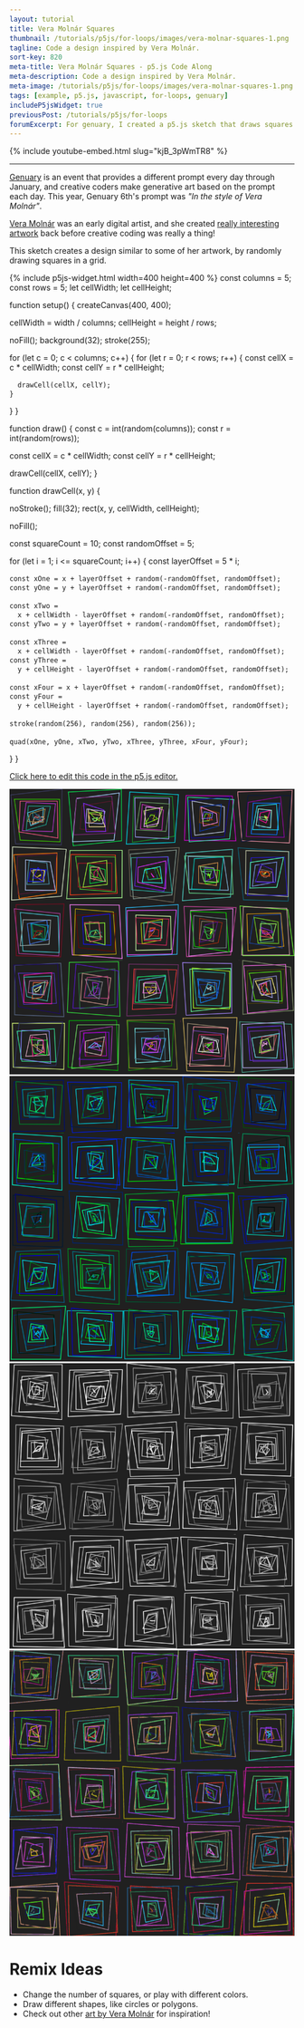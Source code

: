 ```yaml
---
layout: tutorial
title: Vera Molnár Squares
thumbnail: /tutorials/p5js/for-loops/images/vera-molnar-squares-1.png
tagline: Code a design inspired by Vera Molnár.
sort-key: 820
meta-title: Vera Molnár Squares - p5.js Code Along
meta-description: Code a design inspired by Vera Molnár.
meta-image: /tutorials/p5js/for-loops/images/vera-molnar-squares-1.png
tags: [example, p5.js, javascript, for-loops, genuary]
includeP5jsWidget: true
previousPost: /tutorials/p5js/for-loops
forumExcerpt: For genuary, I created a p5.js sketch that draws squares in the style of Vera Molnár.
---
```


{% include youtube-embed.html slug="kjB_3pWmTR8" %}

---

[Genuary](https://genuary.art/) is an event that provides a different prompt every day through January, and creative coders make generative art based on the prompt each day. This year, Genuary 6th's prompt was *"In the style of Vera Molnár"*.

[Vera Molnár](https://en.wikipedia.org/wiki/Vera_Moln%C3%A1r) was an early digital artist, and she created [really interesting artwork](https://duckduckgo.com/?t=ffab&q=Vera+Moln%C3%A1r+&iax=images&ia=images) back before creative coding was really a thing!

This sketch creates a design similar to some of her artwork, by randomly drawing squares in a grid.

{% include p5js-widget.html width=400 height=400 %}
const columns = 5;
const rows = 5;
let cellWidth;
let cellHeight;

function setup() {
  createCanvas(400, 400);

  cellWidth = width / columns;
  cellHeight = height / rows;

  noFill();
  background(32);
  stroke(255);

  for (let c = 0; c < columns; c++) {
    for (let r = 0; r < rows; r++) {
      const cellX = c * cellWidth;
      const cellY = r * cellHeight;

      drawCell(cellX, cellY);
    }
  }
}

function draw() {
  const c = int(random(columns));
  const r = int(random(rows));

  const cellX = c * cellWidth;
  const cellY = r * cellHeight;

  drawCell(cellX, cellY);
}

function drawCell(x, y) {

  noStroke();
  fill(32);
  rect(x, y, cellWidth, cellHeight);

  noFill();

  const squareCount = 10;
  const randomOffset = 5;

  for (let i = 1; i <= squareCount; i++) {
    const layerOffset = 5 * i;

    const xOne = x + layerOffset + random(-randomOffset, randomOffset);
    const yOne = y + layerOffset + random(-randomOffset, randomOffset);

    const xTwo =
      x + cellWidth - layerOffset + random(-randomOffset, randomOffset);
    const yTwo = y + layerOffset + random(-randomOffset, randomOffset);

    const xThree =
      x + cellWidth - layerOffset + random(-randomOffset, randomOffset);
    const yThree =
      y + cellHeight - layerOffset + random(-randomOffset, randomOffset);

    const xFour = x + layerOffset + random(-randomOffset, randomOffset);
    const yFour =
      y + cellHeight - layerOffset + random(-randomOffset, randomOffset);

    stroke(random(256), random(256), random(256));

    quad(xOne, yOne, xTwo, yTwo, xThree, yThree, xFour, yFour);
  }
}

</script>

[Click here to edit this code in the p5.js editor.](https://editor.p5js.org/KevinWorkman/sketches/rFB4KF6e0)

![Randomly colored squares](/tutorials/p5js/for-loops/images/vera-molnar-squares-2.png)
![Blue and green squares](/tutorials/p5js/for-loops/images/vera-molnar-squares-3.png)
![Grayscale squares](/tutorials/p5js/for-loops/images/vera-molnar-squares-4.png)
![Animation of randomly colored squares appearing in a grid](/tutorials/p5js/for-loops/images/vera-molnar-squares-5.gif)

# Remix Ideas

- Change the number of squares, or play with different colors.
- Draw different shapes, like circles or polygons.
- Check out other [art by Vera Molnár]((https://duckduckgo.com/?t=ffab&q=Vera+Moln%C3%A1r+&iax=images&ia=images)) for inspiration!
